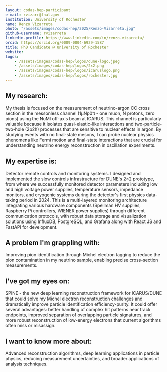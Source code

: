```yaml
---
layout: codas-hep-participant
e-mail: rvizarr@fnal.gov
institution: University of Rochester
name: Renzo Vizarreta
photo: "/assets/images/codas-hep/2025/Renzo-Vizarreta.jpg"
github-username: rvizarreta
linkedin-profile: https://www.linkedin.com/in/renzo-vizarreta/
orcid: https://orcid.org/0009-0004-6929-1587
title: PhD Candidate @ University of Rochester
website:
logos:
    - /assets/images/codas-hep/logos/dune-logo.jpeg
    - /assets/images/codas-hep/logos/2x2.png
    - /assets/images/codas-hep/logos/icaruslogo.png
    - /assets/images/codas-hep/logos/rochester.jpg
---
```


## My research:
My thesis is focused on the measurement of neutrino-argon CC cross section in the messonless channel (1μNp0π - one muon, N protons, zero pions) using the NuMI off-axis beam at ICARUS. This channel is particularly valuable because it isolates quasi-elastic-like interactions and two-particle-two-hole (2p2h) processes that are sensitive to nuclear effects in argon. By studying events with no final-state mesons, I can probe nuclear physics phenomena like Fermi motion and final-state interactions that are crucial for understanding neutrino energy reconstruction in oscillation experiments.

## My expertise is:
Detector remote controls and monitoring systems. I designed and implemented the slow controls infrastructure for DUNE's 2×2 prototype, from where we successfully monitored detector parameters including low and high voltage power supplies, temperature sensors, impedance monitors, and cryogenic systems during the detector's first physics data-taking period in 2024. This is a multi-layered monitoring architecture integrating various hardware components (Spellman HV supplies, Raspberry Pi controllers, WIENER power supplies) through different communication protocols, with robust data storage and visualization solutions using InfluxDB, PostgreSQL, and Grafana along with React JS and FastAPI for development.

## A problem I'm grappling with:
Improving pion identification through Michel electron tagging to reduce the pion contamination in my neutrino sample, enabling precise cross-section measurements.

## I've got my eyes on:
SPINE - the new deep learning reconstruction framework for ICARUS/DUNE that could solve my Michel electron reconstruction challenges and dramatically improve particle identification efficiency-purity. It could offer several advantages: better handling of complex hit patterns near track endpoints, improved separation of overlapping particle signatures, and more robust reconstruction of low-energy electrons that current algorithms often miss or misassign.

## I want to know more about:
Advanced reconstruction algorithms, deep learning applications in particle physics, reducing measurement uncertainties, and broader applications of analysis techniques.
